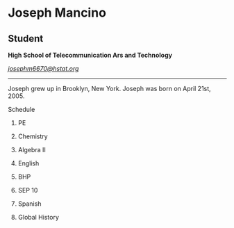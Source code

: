 # Joseph Mancino

## Student 

**High School of Telecommunication Ars and Technology**

*josephm6670@hstat.org* 
___

Joseph grew up in Brooklyn, New York. Joseph was born on April 21st, 2005. 

Schedule 

1. PE

2. Chemistry 

3. Algebra II

4. English 

5. BHP

6. SEP 10

7. Spanish 

8. Global History